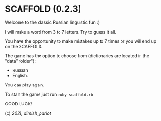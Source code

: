# SCAFFOLD (0.2.3)

Welcome to the classic Russian linguistic fun :)

I will make a word from 3 to 7 letters. Try to guess it all.

You have the opportunity to make mistakes up to 7 times or you will end up on the SCAFFOLD.

The game has the option to choose from (dictionaries are located in the "datа" folder"):
- Russian
- English.

You can play again.

To start the game just run `ruby scaffold.rb`

GOOD LUCK!

(c) *2021, dimish_pariot*
